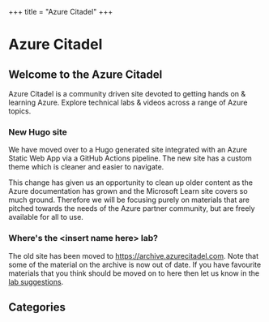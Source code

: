 +++
title = "Azure Citadel"
+++

# Azure Citadel

## Welcome to the Azure Citadel

Azure Citadel is a community driven site devoted to getting hands on & learning Azure. Explore technical labs & videos across a range of Azure topics.

### New Hugo site

We have moved over to a Hugo generated site integrated with an Azure Static Web App via a GitHub Actions pipeline. The new site has a custom theme which is cleaner and easier to navigate.

This change has given us an opportunity to clean up older content as the Azure documentation has grown and the Microsoft Learn site covers so much ground. Therefore we will be focusing purely on materials that are pitched towards the needs of the Azure partner community, but are freely available for all to use.

### Where's the \<insert name here> lab?

The old site has been moved to <https://archive.azurecitadel.com>. Note that some of the material on the archive is now out of date. If you have favourite materials that you think should be moved on to here then let us know in the [lab suggestions](https://github.com/azurecitadel/azurecitadel/discussions/7).

## Categories

